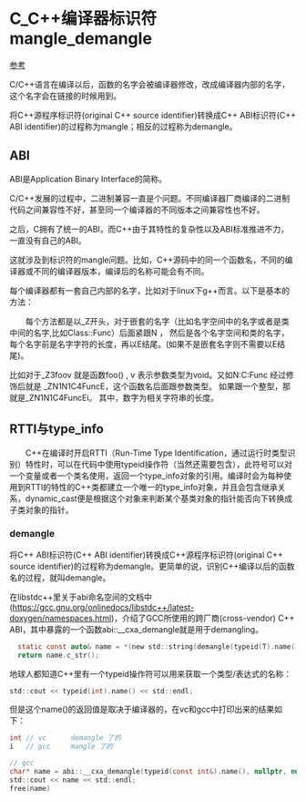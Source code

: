 # C_C++编译器标识符mangle_demangle

[参考](https://www.cnblogs.com/robinex/p/7892795.html)

C/C++语言在编译以后，函数的名字会被编译器修改，改成编译器内部的名字，这个名字会在链接的时候用到。

将C++源程序标识符(original C++ source identifier)转换成C++ ABI标识符(C++ ABI identifier)的过程称为mangle；相反的过程称为demangle。

## ABI
ABI是Application Binary Interface的简称。

C/C++发展的过程中，二进制兼容一直是个问题。不同编译器厂商编译的二进制代码之间兼容性不好，甚至同一个编译器的不同版本之间兼容性也不好。

之后，C拥有了统一的ABI，而C++由于其特性的复杂性以及ABI标准推进不力，一直没有自己的ABI。

这就涉及到标识符的mangle问题。比如，C++源码中的同一个函数名，不同的编译器或不同的编译器版本，编译后的名称可能会有不同。

每个编译器都有一套自己内部的名字，比如对于linux下g++而言。以下是基本的方法：

　　每个方法都是以_Z开头，对于嵌套的名字（比如名字空间中的名字或者是类中间的名字,比如Class::Func）后面紧跟N ， 然后是各个名字空间和类的名字，每个名字前是名字字符的长度，再以E结尾。(如果不是嵌套名字则不需要以E结尾)。

比如对于_Z3foov 就是函数foo() , v 表示参数类型为void。又如N:C:Func 经过修饰后就是 _ZN1N1C4FuncE，这个函数名后面跟参数类型。 如果跟一个整型，那就是_ZN1N1C4FuncEi。 其中，数字为相关字符串的长度。

## RTTI与type_info

　　C++在编译时开启RTTI（Run-Time Type Identification，通过运行时类型识别）特性时，可以在代码中使用typeid操作符（当然还需要包含<typeinfo>），此符号可以对一个变量或者一个类名使用，返回一个type_info对象的引用。编译时会为每种使用到RTTI的特性的C++类都建立一个唯一的type_info对象，并且会包含继承关系，dynamic_cast便是根据这个对象来判断某个基类对象的指针能否向下转换成子类对象的指针。
  
### demangle

将C++ ABI标识符(C++ ABI identifier)转换成C++源程序标识符(original C++ source identifier)的过程称为demangle。更简单的说，识别C++编译以后的函数名的过程，就叫demangle。

在libstdc++里关于abi命名空间的文档中(https://gcc.gnu.org/onlinedocs/libstdc++/latest-doxygen/namespaces.html)，介绍了GCC所使用的跨厂商(cross-vendor) C++ ABI，其中暴露的一个函数abi::__cxa_demangle就是用于demangling。

```c
  static const auto& name = *(new std::string(demangle(typeid(T).name())));
  return name.c_str();
```


地球人都知道C++里有一个typeid操作符可以用来获取一个类型/表达式的名称：
```c
std::cout << typeid(int).name() << std::endl;
```
但是这个name()的返回值是取决于编译器的，在vc和gcc中打印出来的结果如下：
```c
int // vc      demangle 了的
i   // gcc     mangle 了的  
```

```c
// gcc
char* name = abi::__cxa_demangle(typeid(const int&).name(), nullptr, nullptr, nullptr);
std::cout << name << std::endl;
free(name)
```


